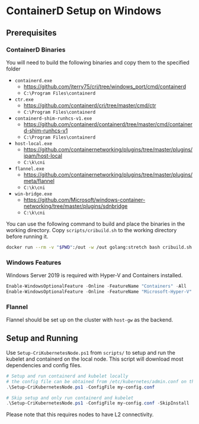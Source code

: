 # ContainerD Setup on Windows

## Prerequisites

### ContainerD Binaries
You will need to build the following binaries and copy them to the specified folder
* `containerd.exe`
  * https://github.com/jterry75/cri/tree/windows_port/cmd/containerd
  * `C:\Program Files\containerd`
* `ctr.exe`
  * https://github.com/containerd/cri/tree/master/cmd/ctr
  * `C:\Program Files\containerd`
* `containerd-shim-runhcs-v1.exe`
  * https://github.com/containerd/containerd/tree/master/cmd/containerd-shim-runhcs-v1
  * `C:\Program Files\containerd`
* `host-local.exe`
  * https://github.com/containernetworking/plugins/tree/master/plugins/ipam/host-local
  * `C:\k\cni`
* `flannel.exe`
  * https://github.com/containernetworking/plugins/tree/master/plugins/meta/flannel
  * `C:\k\cni`
* `win-bridge.exe`
  * https://github.com/Microsoft/windows-container-networking/tree/master/plugins/sdnbridge
  * `C:\k\cni`

You can use the following command to build and place the binaries in the working directory.
Copy `scripts/cribuild.sh` to the working directory before running it.
```bash
docker run --rm -v "$PWD":/out -w /out golang:stretch bash cribuild.sh
```

### Windows Features
Windows Server 2019 is required with Hyper-V and Containers installed.
```powershell
Enable-WindowsOptionalFeature -Online -FeatureName "Containers" -All
Enable-WindowsOptionalFeature -Online -FeatureName "Microsoft-Hyper-V" -All
```

### Flannel
Flannel should be set up on the cluster with `host-gw` as the backend.

## Setup and Running
Use `Setup-CriKubernetesNode.ps1` from `scripts/` to setup and run the kubelet and containerd on the local node. This script will download most dependencies and config files.

```powershell
# Setup and run containerd and kubelet locally
# the config file can be obtained from /etc/kubernetes/admin.conf on the master
.\Setup-CriKubernetesNode.ps1 -ConfigFile my-config.conf

# Skip setup and only run containerd and kubelet
.\Setup-CriKubernetesNode.ps1 -ConfigFile my-config.conf -SkipInstall
```
Please note that this requires nodes to have L2 connectivity.